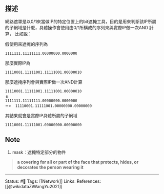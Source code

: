 
## 描述
網路遮罩是以0/1來當做IP的特定位置上的bit遮掩工具，目的是用來判斷該IP所屬的子網域是什麼，具體操作會使用由0/1所構成的序列來與實際IP做一次AND 計算，
比如說：

假使用來遮掩的序列為

```
1111111.11111111.00000000.0000000
```

那麼實際IP為

```
11110001.11111001.11111001.00000010
```
  
 那麼遮掩序列會與實際IP做一次AND計算
 ```
 11110001.11111001.11111001.00000010
 ＆
 1111111.11111111.00000000.0000000
 ＝>  11110001.11111001.00000000.00000000
 ```

其結果就會是實際IP具體所屬的子網域
```
11110001.11111001.00000000.00000000
```


## Note
1. mask：遮掩特定部分的物件
>  **a covering for all or part of the face that protects, hides, or decorates the person wearing it**

---
Status: #🌱 
Tags:
[[Network]]
Links:
References:
[[@wikidataZiWangYu2021]]